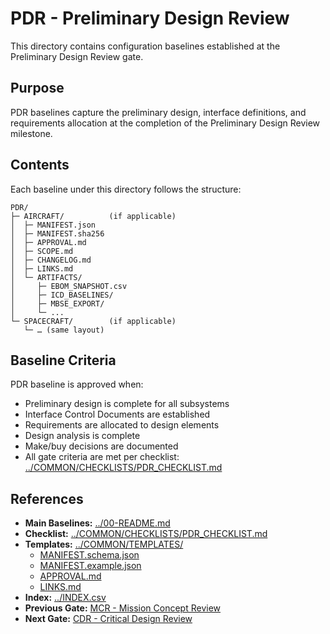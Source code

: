 # PDR - Preliminary Design Review

This directory contains configuration baselines established at the Preliminary Design Review gate.

## Purpose

PDR baselines capture the preliminary design, interface definitions, and requirements allocation at the completion of the Preliminary Design Review milestone.

## Contents

Each baseline under this directory follows the structure:

```
PDR/
├─ AIRCRAFT/          (if applicable)
│  ├─ MANIFEST.json
│  ├─ MANIFEST.sha256
│  ├─ APPROVAL.md
│  ├─ SCOPE.md
│  ├─ CHANGELOG.md
│  ├─ LINKS.md
│  └─ ARTIFACTS/
│     ├─ EBOM_SNAPSHOT.csv
│     ├─ ICD_BASELINES/
│     ├─ MBSE_EXPORT/
│     └─ ...
└─ SPACECRAFT/        (if applicable)
   └─ … (same layout)
```

## Baseline Criteria

PDR baseline is approved when:
- Preliminary design is complete for all subsystems
- Interface Control Documents are established
- Requirements are allocated to design elements
- Design analysis is complete
- Make/buy decisions are documented
- All gate criteria are met per checklist: [../COMMON/CHECKLISTS/PDR_CHECKLIST.md](../COMMON/CHECKLISTS/PDR_CHECKLIST.md)

## References

- **Main Baselines:** [../00-README.md](../00-README.md)
- **Checklist:** [../COMMON/CHECKLISTS/PDR_CHECKLIST.md](../COMMON/CHECKLISTS/PDR_CHECKLIST.md)
- **Templates:** [../COMMON/TEMPLATES/](../COMMON/TEMPLATES/)
  - [MANIFEST.schema.json](../COMMON/TEMPLATES/MANIFEST.schema.json)
  - [MANIFEST.example.json](../COMMON/TEMPLATES/MANIFEST.example.json)
  - [APPROVAL.md](../COMMON/TEMPLATES/APPROVAL.md)
  - [LINKS.md](../COMMON/TEMPLATES/LINKS.md)
- **Index:** [../INDEX.csv](../INDEX.csv)
- **Previous Gate:** [MCR - Mission Concept Review](../MCR/)
- **Next Gate:** [CDR - Critical Design Review](../CDR/)

